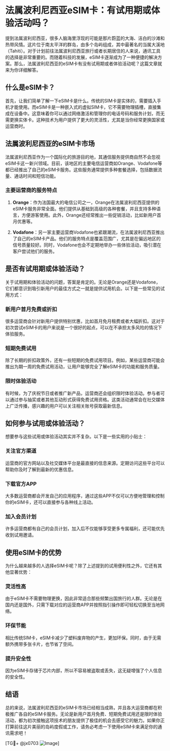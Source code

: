 # 法属波利尼西亚eSIM卡：有试用期或体验活动吗？

提到法属波利尼西亚，很多人脑海里浮现的可能是那片蔚蓝的大海、洁白的沙滩和热带风情。这片位于南太平洋的群岛，由多个岛屿组成，其中最著名的当属大溪地（Tahiti）。对于计划前往法属波利尼西亚旅行或者长期居住的人来说，通讯工具的选择是非常重要的。而随着科技的发展，eSIM卡逐渐成为了一种便捷的解决方案。那么，法属波利尼西亚的eSIM卡有没有试用期或者体验活动呢？这篇文章就来为你详细解答。

## 什么是eSIM卡？

首先，让我们简单了解一下eSIM卡是什么。传统的SIM卡是实体的，需要插入手机才能使用。而eSIM卡是一种嵌入式的虚拟SIM卡，它不需要物理插槽，直接集成在设备中。这意味着你可以通过网络激活和管理你的电话号码和服务计划，而无需更换实体卡。这种技术为用户提供了更大的灵活性，尤其是当你经常更换国家或运营商时。

## 法属波利尼西亚的eSIM卡市场

法属波利尼西亚作为一个国际化的旅游目的地，其通信服务提供商自然不会忽视eSIM卡这一新兴领域。目前，该地区的主要电信运营商如Orange、Vodafone等都已经推出了自己的eSIM卡服务。这些服务通常提供多种套餐选择，包括数据流量、通话时间和短信功能。

### 主要运营商的服务特点

1. **Orange**：作为法国最大的电信公司之一，Orange在法属波利尼西亚提供的eSIM卡服务非常全面。他们提供从基础到高级的各种套餐，并且支持多种语言，方便游客使用。此外，Orange还经常推出一些促销活动，比如新用户首月优惠等。

2. **Vodafone**：另一家主要运营商Vodafone也紧跟潮流，在法属波利尼西亚推出了自己的eSIM卡产品。他们的服务特点是覆盖范围广，尤其是在偏远地区的信号质量较好。同时，Vodafone也会不定期地举办一些体验活动，吸引潜在客户尝试他们的服务。

## 是否有试用期或体验活动？

关于试用期和体验活动的问题，答案是肯定的。无论是Orange还是Vodafone，它们都意识到吸引新用户的最佳方式之一就是提供试用机会。以下是一些常见的试用方式：

### 新用户首月免费或折扣

很多运营商会针对新用户提供特别优惠，比如首月免月租费或者大幅折扣。这对于初次尝试eSIM卡的用户来说是一个很好的起点，可以在不承担太多风险的情况下体验服务。

### 短期免费试用

除了长期的折扣政策外，还有一些短期的免费试用项目。例如，某些运营商可能会推出为期一周的免费试用活动，让用户能够完全了解eSIM卡的功能和服务质量。

### 限时体验活动

有时候，为了庆祝节日或者推广新产品，运营商还会组织限时体验活动。参与者可以通过参与抽奖或者其他互动形式获得免费试用资格。这类活动通常会在社交媒体上广泛传播，感兴趣的用户可以关注相关账号获取最新信息。

## 如何参与试用或体验活动？

想要参与这些试用或体验活动其实并不复杂。以下是一些实用的小贴士：

### 关注官方渠道

运营商的官方网站以及社交媒体平台是最直接的信息来源。定期访问这些平台可以帮助你及时了解到最新的优惠信息。

### 下载官方APP

大多数运营商都会开发自己的应用程序，通过这些APP不仅可以方便地管理和控制你的eSIM卡，还可以直接参与各种线上活动。

### 加入会员计划

许多运营商都有自己的会员计划，加入后不仅能够享受更多专属福利，还可能优先收到试用邀请。

## 使用eSIM卡的优势

为什么越来越多的人选择eSIM卡呢？除了上述提到的试用便利性之外，它还有其他显著优势：

### 灵活性高

由于eSIM卡不需要物理更换，因此非常适合那些频繁出国旅行的人群。无论是在国内还是国外，只需下载对应的运营商APP并按照指引操作即可轻松切换至当地网络。

### 环保节能

相比传统SIM卡，eSIM卡减少了塑料废弃物的产生，更加环保。同时，由于无需额外携带多张卡片，也节省了空间。

### 提升安全性

因为eSIM卡存储于芯片内部，所以不容易被盗取或丢失，这无疑增强了个人信息的安全性。

## 结语

总的来说，法属波利尼西亚的eSIM卡市场已经相当成熟，并且各大运营商都在积极推广各自的eSIM卡服务。无论是新用户首月免费、短期免费试用还是限时体验活动，都为初次接触这项技术的朋友提供了极佳的机会去感受它的魅力。如果你正打算前往这片美丽的岛屿度假或工作，请务必考虑一下使用eSIM卡来满足你的通讯需求吧！

[TG💪+ @jx0703 ![Image](https://github.com/user-attachments/assets/dbca1d08-cadb-493c-b0ec-ad6f7a83f270)]